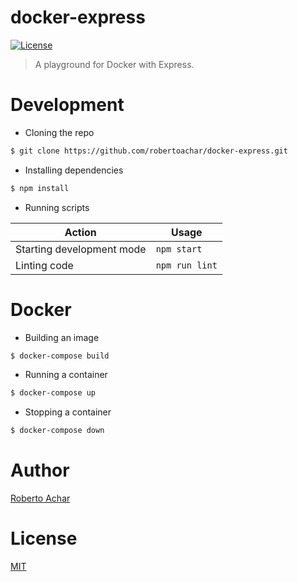 # docker-express

[![License][license-badge]][license-url]

> A playground for Docker with Express.

# Development

* Cloning the repo

```bash
$ git clone https://github.com/robertoachar/docker-express.git
```

* Installing dependencies

```bash
$ npm install
```

* Running scripts

Action | Usage
------ | -----
Starting development mode | `npm start`
Linting code              | `npm run lint`

# Docker

* Building an image

```bash
$ docker-compose build
```

* Running a container

```bash
$ docker-compose up
```

* Stopping a container

```bash
$ docker-compose down
```

# Author

[Roberto Achar](https://twitter.com/robertoachar)

# License

[MIT](https://github.com/robertoachar/docker-express/blob/master/LICENSE)

[license-badge]: https://img.shields.io/github/license/robertoachar/docker-express.svg
[license-url]: https://opensource.org/licenses/MIT
